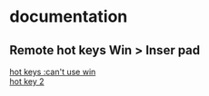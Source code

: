 # documentation
## Remote hot keys Win > Inser pad
[hot keys :can't use win](https://www.itprotoday.com/windows-8/top-10-remote-desktop-keyboard-shortcuts)  
[hot key 2](https://www.nextofwindows.com/how-to-use-the-same-win-key-combinations-on-remote-desktop)  
